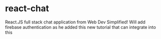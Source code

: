 # react-chat
React.JS full stack chat application from Web Dev Simplified!
Will add firebase authentication as he added this new tutorial that can integrate into this
